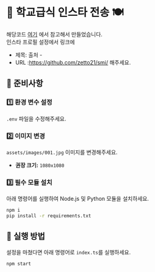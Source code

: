 # 🏫 학교급식 인스타 전송 🍽️  
해당코드 [여기](https://github.com/sunrin-today/scheduler) 에서 참고해서 만들었습니다.\
인스타 프로필 설정에서 링크에 
- 제목: 출처 -
- URL :https://github.com/zetto21/smi/ 해주세요.

## 📌 준비사항  
### 1️⃣ 환경 변수 설정  
`.env` 파일을 수정해주세요.  

### 2️⃣ 이미지 변경  
`assets/images/001.jpg` 이미지를 변경해주세요.  
- **권장 크기:** `1080x1080`  

### 3️⃣ 필수 모듈 설치  
아래 명령어를 실행하여 Node.js 및 Python 모듈을 설치하세요.  
```sh
npm i
pip install -r requirements.txt
```

## 🚀 실행 방법  
설정을 마쳤다면 아래 명령어로 `index.ts`를 실행하세요.  
```sh
npm start 
```
